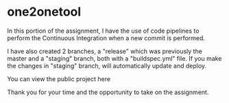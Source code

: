 # one2onetool
In this portion of the assignment, I have the use of code pipelines to perform the Continuous Integration when a new commit is performed.

I have also created 2 branches, a "release" which was previously the master and a "staging" branch, both with a "buildspec.yml" file. If you make the changes in "staging" branch, will automatically update and deploy.

You can view the public project here

Thank you for your time and the opportunity to take on the assignment.
